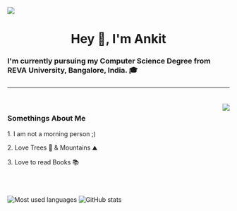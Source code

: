 ![](https://komarev.com/ghpvc/?username=ankitksh81)

<h1 align="center">Hey 👋, I'm Ankit</h1>

<h3 align="left">I'm currently pursuing my Computer Science Degree from REVA University, Bangalore, India.  🎓<h3>
<hr>
<br />
<img align="right" src="https://media.giphy.com/media/ZVik7pBtu9dNS/giphy.gif" />
  
<h3 align="left">Somethings About Me</h3>
  <p align="left">1. I am not a morning person ;) </p>
  <p align="left">2. Love Trees 🌳 & Mountains ⛰️ </p>
  <p align="left">3. Love to read Books 📚 </p>

<br />
<br />
<p align="left">
  <img src="https://github-readme-stats.vercel.app/api/top-langs/?username=ankitksh81&layout=compact&hide=makefile&theme=nord" alt="Most used languages" />
  <img src="https://github-readme-stats.vercel.app/api?username=ankitksh81&show_icons=true&count_private=true&hide=contribs,issues&theme=nord" alt="GitHub stats" />
</p>
